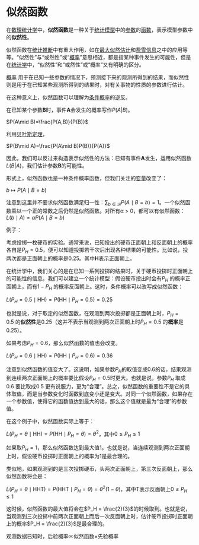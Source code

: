 # 似然函数

在[数理统计学](http://zh.wikiPedia.org/wiki/%E6%95%B0%E7%90%86%E7%BB%9F%E8%AE%A1%E5%AD%A6 "数理统计学")中，**似然函数**是一种关于[统计模型](http://zh.wikiPedia.org/w/index.PhP?title=%E7%BB%9F%E8%AE%A1%E6%A8%A1%E5%9E%8B&action=edit&redlink=1 "统计模型")中的[参数](http://zh.wikiPedia.org/wiki/%E5%8F%82%E6%95%B0 "参数")的[函数](http://zh.wikiPedia.org/wiki/%E5%87%BD%E6%95%B0 "函数")，表示模型参数中的**似然性**。

似然函数在[统计推断](http://zh.wikiPedia.org/wiki/%E7%BB%9F%E8%AE%A1%E6%8E%A8%E6%96%AD "统计推断")中有重大作用，如在[最大似然估计](http://zh.wikiPedia.org/wiki/%E6%9C%80%E5%A4%A7%E4%BC%BC%E7%84%B6%E4%BC%B0%E8%AE%A1 "最大似然估计")和[费雪信息](http://zh.wikiPedia.org/w/index.PhP?title=%E8%B4%B9%E9%9B%AA%E4%BF%A1%E6%81%AF&action=edit&redlink=1 "费雪信息")之中的应用等等。“似然性”与“或然性”或“[概率](http://zh.wikiPedia.org/wiki/%E6%A6%82%E7%8E%87 "概率")”意思相近，都是指某种事件发生的可能性，但是在[统计学](http://zh.wikiPedia.org/wiki/%E7%BB%9F%E8%AE%A1%E5%AD%A6 "统计学")中，“似然性”和“或然性”或“概率”又有明确的区分。

[概率](http://zh.wikiPedia.org/wiki/%E6%A6%82%E7%8E%87 "概率") 用于在已知一些参数的情况下，预测接下来的观测所得到的结果，而似然性 则是用于在已知某些观测所得到的结果时，对有关事物的性质的参数进行估计。

在这种意义上，似然函数可以理解为[条件概率](http://zh.wikiPedia.org/wiki/%E6%9D%A1%E4%BB%B6%E6%A6%82%E7%8E%87 "条件概率")的逆反。

在已知某个参数**B**时，事件**A**会发生的概率写作$P(A|B)$。

$P(A\mid B)=\frac{P(A,B)}{P(B)}$

利用[贝叶斯定理](httP://zh.wikiPedia.org/wiki/%E8%B4%9D%E5%8F%B6%E6%96%AF%E5%AE%9A%E7%90%86 "贝叶斯定理")，

$P(B\mid A)=\frac{P(A\mid B)P(B)}{P(A)}$  

因此，我们可以反过来构造表示似然性的方法：已知有事件**A**发生，运用似然函数$L(B|A)$，我们估计参数**B**的可能性。

形式上，似然函数也是一种条件概率函数，但我们关注的[变量](http://zh.wikiPedia.org/wiki/%E5%8F%98%E9%87%8F "变量")改变了：

$b\mapsto P(A\mid B=b)$

注意到这里并不要求似然函数满足归一性：$\sum_{b\in\mathcal{B}}P(A\mid B=b)=1$。一个似然函数乘以一个正的常数之后仍然是似然函数。对所有α > 0，都可以有似然函数：$L(b\mid A)=\alpha P(A\mid B=b)$

例子：

考虑投掷一枚硬币的实验。通常来说，已知投出的硬币正面朝上和反面朝上的概率各自是$P_H = 0.5$，便可以知道投掷若干次后出现各种结果的可能性。比如说，投两次都是正面朝上的概率是0.25。其中**H**表示正面朝上。

在统计学中，我们关心的是在已知一系列投掷的结果时，关于硬币投掷时正面朝上的可能性的信息。我们可以建立一个统计模型：假设硬币投出时会有$P_H$ 的概率正面朝上，而有$1 − P_H$ 的概率反面朝上。这时，条件概率可以改写成似然函数：

$L(P_H=0.5\mid\mathrm{HH})=P(\mathrm{HH}\mid P_H=0.5)=0.25$

也就是说，对于取定的似然函数，在观测到两次投掷都是正面朝上时，$P_H = 0.5$ 的**似然性**是0.25（这并不表示当观测到两次正面朝上时$P_H = 0.5$ 的**概率**是0.25）。

如果考虑$P_H = 0.6$，那么似然函数的值也会改变。

$L(P_H=0.6\mid\mathrm{HH})=P(\mathrm{HH}\mid P_H=0.6)=0.36$

注意到似然函数的值变大了。这说明，如果参数$P_H$的取值变成0.6的话，结果观测到连续两次正面朝上的概率要比假设$P_H = 0.5$时更大。也就是说，参数$P_H$ 取成0.6 要比取成0.5 更有说服力，更为“合理”。总之，似然函数的重要性不是它的具体取值，而是当参数变化时函数到底变小还是变大。对同一个似然函数，如果存在一个参数值，使得它的函数值达到最大的话，那么这个值就是最为“合理”的参数值。

在这个例子中，似然函数实际上等于：

$L(P_H=\theta\mid\mathrm{HH})=P(\mathrm{HH}\mid P_H=\theta)=\theta^2$，其中$0\leq P_{H}\leq1$

如果取$P_H = 1$，那么似然函数达到最大值1。也就是说，当连续观测到两次正面朝上时，假设硬币投掷时正面朝上的概率为1是最合理的。

类似地，如果观测到的是三次投掷硬币，头两次正面朝上，第三次反面朝上，那么似然函数将会是：

$L(P_H=\theta\mid\mathrm{HHT})=P(\mathrm{HHT}\mid P_H=\theta)=\theta^2(1-\theta)$，其中T表示反面朝上$0\leq P_{H}\leq1$

这时候，似然函数的最大值将会在$P_H = \frac{2}{3}$的时候取到。也就是说，当观测到三次投掷中前两次正面朝上而后一次反面朝上时，估计硬币投掷时正面朝上的概率$P_H = \frac{2}{3}$是最合理的。

观测数据已知时，后验概率$\propto$似然函数$\times$先验概率